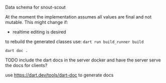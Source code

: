 Data schema for snout-scout

At the moment the implementation assumes all values are final and not mutable.
This might change if:
- realtime editing is desired


to rebuild the generated classes use: `dart run build_runner build`

`dart doc .`

TODO include the dart docs in the server docker and have the server serve the docs for clients?


use https://dart.dev/tools/dart-doc to generate docs